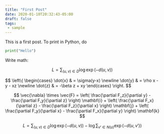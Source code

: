 ```yaml
---
title: "First Post"
date: 2020-01-10T20:32:43-05:00
draft: false
tags:
 - sample
---
```


This is a first post. To print in Python, do

```python
print("Hello")
```

Write math:

$$
L=\sum_{(u,v)\in D} \log {\exp(-d(u,v))}
$$

$$
\left\\{
\begin{cases}
\dot{x} & = \sigma(y-x) \newline
\dot{y} & = \rho x - y - xz \newline
\dot{z} & = -\beta z + xy
\end{cases}
\right.
$$

$$
 \vec{\nabla} \times \vec{F} =
            \left( \frac{\partial F_z}{\partial y} - \frac{\partial F_y}{\partial z} \right) \mathbf{i}
          + \left( \frac{\partial F_x}{\partial z} - \frac{\partial F_z}{\partial x} \right) \mathbf{j}
          + \left( \frac{\partial F_y}{\partial x} - \frac{\partial F_x}{\partial y} \right) \mathbf{k} 
$$

$$
L=\sum_{(u,v)\in D} \log {\exp(-d(u,v))}-\log {\sum_{v' \in N(u)} \exp(-d(u,v'))}
$$